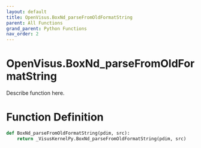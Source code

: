 ```yaml
---
layout: default
title: OpenVisus.BoxNd_parseFromOldFormatString
parent: All Functions
grand_parent: Python Functions
nav_order: 2
---
```


# OpenVisus.BoxNd_parseFromOldFormatString

Describe function here.

# Function Definition

```python
def BoxNd_parseFromOldFormatString(pdim, src):
    return _VisusKernelPy.BoxNd_parseFromOldFormatString(pdim, src)
```